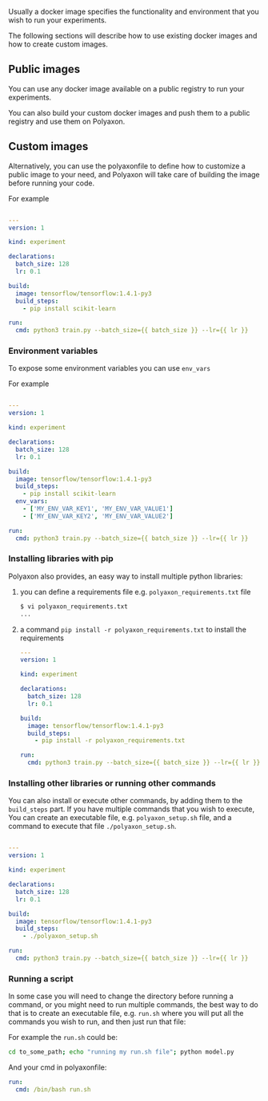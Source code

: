 Usually a docker image specifies the functionality and environment
that you wish to run your experiments.

The following sections will describe how to use existing docker images and how to create custom images.

## Public images

You can use any docker image available on a public registry to run your experiments.

You can also build your custom docker images and push them to a public registry and use them on Polyaxon.


## Custom images

Alternatively, you can use the polyaxonfile to define how to customize a public image to your need,
and Polyaxon will take care of building the image before running your code.

For example

```yaml

---
version: 1

kind: experiment

declarations:
  batch_size: 128
  lr: 0.1

build:
  image: tensorflow/tensorflow:1.4.1-py3
  build_steps:
    - pip install scikit-learn

run:
  cmd: python3 train.py --batch_size={{ batch_size }} --lr={{ lr }}
```

### Environment variables

To expose some environment variables you can use `env_vars`

For example

```yaml

---
version: 1

kind: experiment

declarations:
  batch_size: 128
  lr: 0.1

build:
  image: tensorflow/tensorflow:1.4.1-py3
  build_steps:
    - pip install scikit-learn
  env_vars:
    - ['MY_ENV_VAR_KEY1', 'MY_ENV_VAR_VALUE1']
    - ['MY_ENV_VAR_KEY2', 'MY_ENV_VAR_VALUE2']

run:
  cmd: python3 train.py --batch_size={{ batch_size }} --lr={{ lr }}
```

### Installing libraries with pip

Polyaxon also provides, an easy way to install multiple python libraries:

 1. you can define a requirements file e.g. `polyaxon_requirements.txt` file


    ```bash
    $ vi polyaxon_requirements.txt
    ...
    ```

 2. a command `pip install -r polyaxon_requirements.txt` to install the requirements


    ```yaml
    ---
    version: 1

    kind: experiment

    declarations:
      batch_size: 128
      lr: 0.1

    build:
      image: tensorflow/tensorflow:1.4.1-py3
      build_steps:
        - pip install -r polyaxon_requirements.txt

    run:
      cmd: python3 train.py --batch_size={{ batch_size }} --lr={{ lr }}
    ```

### Installing other libraries or running other commands

You can also install or execute other commands, by adding them to the `build_steps` part.
If you have multiple commands that you wish to execute,
You can create an executable file, e.g. `polyaxon_setup.sh` file, and a command to execute that file `./polyaxon_setup.sh`.

```yaml

---
version: 1

kind: experiment

declarations:
  batch_size: 128
  lr: 0.1

build:
  image: tensorflow/tensorflow:1.4.1-py3
  build_steps:
    - ./polyaxon_setup.sh

run:
  cmd: python3 train.py --batch_size={{ batch_size }} --lr={{ lr }}
```


### Running a script


In some case you will need to change the directory before running a command,
or you might need to run multiple commands,
the best way to do that is to create an executable file,
e.g. `run.sh` where you will put all the commands you wish to run, and then just run that file:

For example the `run.sh` could be:

```bash
cd to_some_path; echo "running my run.sh file"; python model.py
```

And your cmd in polyaxonfile:

```yaml
run:
  cmd: /bin/bash run.sh
```
